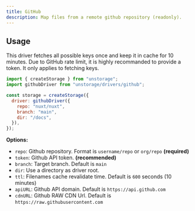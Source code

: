 ```yaml
---
title: GitHub
description: Map files from a remote github repository (readonly).
---
```


## Usage

This driver fetches all possible keys once and keep it in cache for 10 minutes. Due to GitHub rate limit, it is highly recommanded to provide a token. It only applies to fetching keys.

```js
import { createStorage } from "unstorage";
import githubDriver from "unstorage/drivers/github";

const storage = createStorage({
  driver: githubDriver({
    repo: "nuxt/nuxt",
    branch: "main",
    dir: "/docs",
  }),
});
```

**Options:**

- `repo`: Github repository. Format is `username/repo` or `org/repo` **(required)**
- `token`: Github API token. **(recommended)**
- `branch`: Target branch. Default is `main`
- `dir`: Use a directory as driver root.
- `ttl`: Filenames cache revalidate time. Default is `600` seconds (10 minutes)
- `apiURL`: Github API domain. Default is `https://api.github.com`
- `cdnURL`: Github RAW CDN Url. Default is `https://raw.githubusercontent.com`
